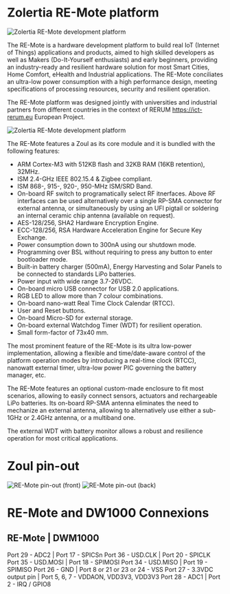 Zolertia RE-Mote platform
============================================

![Zolertia RE-Mote development platform][remote-front]

The RE-Mote is a hardware development platform to build real IoT (Internet of Things) applications and products, aimed to high skilled developers as well as Makers (Do-It-Yourself enthusiasts) and early beginners, providing an industry-ready and resilient hardware solution for most Smart Cities, Home Comfort, eHealth and Industrial applications.  The RE-Mote conciliates an ultra-low power consumption with a high performance design, meeting specifications of processing resources, security and resilient operation.

The RE-Mote platform was designed jointly with universities and industrial partners from different countries in the context of RERUM <https://ict-rerum.eu> European Project.

![Zolertia RE-Mote development platform][remote-back]

The RE-Mote features a Zoul as its core module and it is bundled with the following features:

* ARM Cortex-M3 with 512KB flash and 32KB RAM (16KB retention), 32MHz.
* ISM 2.4-GHz IEEE 802.15.4 & Zigbee compliant.
* ISM 868-, 915-, 920-, 950-MHz ISM/SRD Band.
* On-board RF switch to programatically select RF itnerfaces.  Above RF interfaces can be used alternatively over a single RP-SMA connector for external antenna, or simultaneously by using an UFl pigtail or soldering an internal ceramic chip antenna (available on request).
* AES-128/256, SHA2 Hardware Encryption Engine.
* ECC-128/256, RSA Hardware Acceleration Engine for Secure Key Exchange.
* Power consumption down to 300nA using our shutdown mode.
* Programming over BSL without requiring to press any button to enter bootloader mode.
* Built-in battery charger (500mA), Energy Harvesting and Solar Panels to be connected to standards LiPo batteries.
* Power input with wide range 3.7-26VDC.
* On-board micro USB connector for USB 2.0 applications.
* RGB LED to allow more than 7 colour combinations.
* On-board nano-watt Real Time Clock Calendar (RTCC).
* User and Reset buttons.
* On-board Micro-SD for external storage.
* On-board external Watchdog Timer (WDT) for resilient operation.
* Small form-factor of 73x40 mm.

The most prominent feature of the RE-Mote is its ultra low-power implementation, allowing a flexible and time/date-aware control of the platform operation modes by introducing a real-time clock (RTCC), nanowatt external timer, ultra-low power PIC governing the battery manager, etc.

The RE-Mote features an optional custom-made enclosure to fit most scenarios, allowing to easily connect sensors, actuators and rechargeable LiPo batteries.  Its on-board RP-SMA antenna eliminates the need to mechanize an external antenna, allowing to alternatively use either a sub-1GHz or 2.4GHz antenna, or a multiband one.

The external WDT with battery monitor allows a robust and resilience operation for most critical applications.

Zoul pin-out
=============

![RE-Mote pin-out (front)][remote-pinout-front]
![RE-Mote pin-out (back)][remote-pinout-back]

[remote-front]: ../images/remote-front.png "Zolertia RE-Mote development platform"
[remote-back]: ../images/remote-back.png "Zolertia RE-Mote development platform"
[remote-pinout-front]: ../images/remote-pinout-front.png "RE-Mote pin-out (front)"
[remote-pinout-back]: ../images/remote-pinout-back.png "RE-Mote pin-out (back)"


RE-Mote and DW1000 Connexions
===========
RE-Mote | DWM1000
----------------
Port 29 - ADC2 | Port 17 - SPICSn
Port 36 - USD.CLK | Port 20 - SPICLK 
Port 35 - USD.MOSI | Port 18 - SPIMOSI
Port 34 - USD.MISO | Port 19 - SPIMISO
Port 26 - GND | Port 8 or 21 or 23 or 24 - VSS
Port 27 - 3.3VDC output pin | Port 5, 6, 7 - VDDAON, VDD3V3, VDD3V3
Port 28 - ADC1 | Port 2 - IRQ / GPIO8